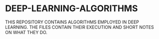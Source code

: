 # DEEP-LEARNING-ALGORITHMS
THIS REPOSITORY CONTAINS ALGORITHMS EMPLOYED IN DEEP LEARNING. THE FILES CONTAIN THEIR EXECUTION AND SHORT NOTES ON WHAT THEY DO.
